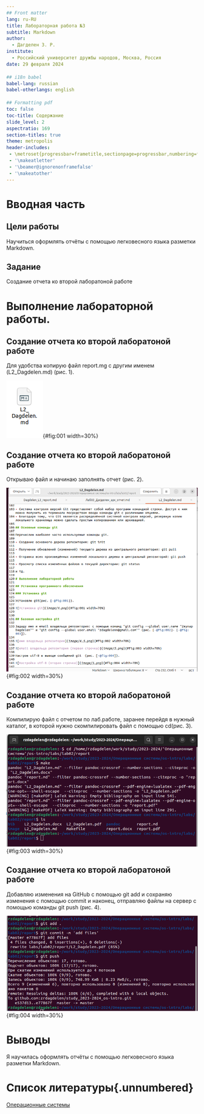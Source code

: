 ```yaml
---
## Front matter
lang: ru-RU
title: Лабораторная работа №3
subtitle: Markdown
author:
  - Дагделен З. Р.
institute:
  - Российский университет дружбы народов, Москва, Россия
date: 29 февраля 2024

## i18n babel
babel-lang: russian
babel-otherlangs: english

## Formatting pdf
toc: false
toc-title: Содержание
slide_level: 2
aspectratio: 169
section-titles: true
theme: metropolis
header-includes:
 - \metroset{progressbar=frametitle,sectionpage=progressbar,numbering=fraction}
 - '\makeatletter'
 - '\beamer@ignorenonframefalse'
 - '\makeatother'
---
```

# Вводная часть

## Цели работы

Научиться оформлять отчёты с помощью легковесного языка разметки Markdown.

## Задание

Создание отчета ко второй лаборатоной работе

# Выполнение лабораторной работы.

## Создание отчета ко второй лаборатоной работе

Для удобства копирую файл report.mg с другим именем (L2_Dagdelen.md) (рис. 1).

![Новый файл](image/1.png){#fig:001 width=30%}

## Создание отчета ко второй лаборатоной работе

Открываю файл и начинаю заполнять отчет (рис. 2).

![Заполнение отчета](image/2.png){#fig:002 width=30%}

## Создание отчета ко второй лаборатоной работе
Компилирую файл с отчетом по лаб.работе, заранее перейдя в нужный каталог, в которой нужно скомпилировать файл с помощью cd(рис. 3).

![Компилирование файла](image/3.png){#fig:003 width=30%}

## Создание отчета ко второй лаборатоной работе

Добавляю изменения на GitHub с помощью git add и сохраняю изменения с помощью commit и наконец, отправляю файлы на сервер с помощью команды git push (рис. 4).

![Добавление в GitHub](image/4.png){#fig:004 width=30%}

# Выводы

Я научилась оформлять отчёты с помощью легковесного языка разметки Markdown.

# Список литературы{.unnumbered}

[Операционные системы](https://esystem.rudn.ru/pluginfile.php/2288079/mod_resource/content/3/003-lab_markdown.pdf)
